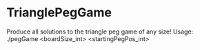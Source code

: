 # TrianglePegGame
Produce all solutions to the triangle peg game of any size!
Usage: ./pegGame <boardSize_int> <startingPegPos_int>

